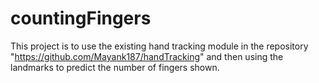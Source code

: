 # countingFingers
This project is to use the existing hand tracking module in the repository  "https://github.com/Mayank187/handTracking" and  then using the landmarks to predict the number of fingers shown.
